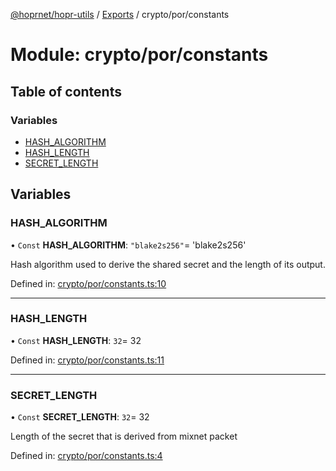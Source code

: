 [@hoprnet/hopr-utils](../README.md) / [Exports](../modules.md) / crypto/por/constants

# Module: crypto/por/constants

## Table of contents

### Variables

- [HASH_ALGORITHM](crypto_por_constants.md#hash_algorithm)
- [HASH_LENGTH](crypto_por_constants.md#hash_length)
- [SECRET_LENGTH](crypto_por_constants.md#secret_length)

## Variables

### HASH_ALGORITHM

• `Const` **HASH_ALGORITHM**: `"blake2s256"`= 'blake2s256'

Hash algorithm used to derive the shared secret and
the length of its output.

Defined in: [crypto/por/constants.ts:10](https://github.com/hoprnet/hoprnet/blob/448a47a/packages/utils/src/crypto/por/constants.ts#L10)

---

### HASH_LENGTH

• `Const` **HASH_LENGTH**: `32`= 32

Defined in: [crypto/por/constants.ts:11](https://github.com/hoprnet/hoprnet/blob/448a47a/packages/utils/src/crypto/por/constants.ts#L11)

---

### SECRET_LENGTH

• `Const` **SECRET_LENGTH**: `32`= 32

Length of the secret that is derived from mixnet packet

Defined in: [crypto/por/constants.ts:4](https://github.com/hoprnet/hoprnet/blob/448a47a/packages/utils/src/crypto/por/constants.ts#L4)
